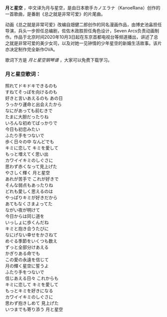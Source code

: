 

**月と星空** ，中文译为月与星空，是由日本歌手カノエラナ（KanoeRana）创作的一首歌曲，是番剧《总之就是非常可爱》的片尾曲。

动画《总之就是非常可爱》改编自畑健二郎创作的同名漫画作品，由博史池畠担任导演，兵头一步担任总编剧，佐佐木政胜担任角色设计，Seven
Arcs负责动画制作。作品于北京时间2020年10月3日起在东京首都电视台等频道播出，讲述了总之就是非常可爱的美少女司，以及对她一见钟情的少年星空的新婚生活故事。该片亦决定制作完全新作OVA。

歌词下方是 _月と星空钢琴谱_ ，大家可以免费下载学习。

### 月と星空歌词：

照れてドキドキできるのも  
すねてそっぽを向けるのも  
好きと言いあえるのも あの日  
うっかり運命と出会えたから  
なにがあっても前むきで  
たまに大胆だったりね  
いろんな初めてばっかりで  
今日も初恋みたい  
ふたり手をつないで  
歩く日々の中 なんどでも  
キミに恋して キミを愛して  
もっと増えてく思い出  
カワイイキミのしぐさに  
思わず赤くなって見上げた  
やさしく輝く 月と星空  
あれが苦手で これが好きで  
そんな弱点もあったりね  
どれも愛しく思えるのは  
やっぱりキミが好きだから  
あてもなくさまよってた  
ながい夜が明けて  
今日からは同じ道を  
いっしょに歩くんだね  
キミと抱き合うたびに  
なにげない幸せをかさねて  
めぐる季節をいくつも数え  
ずっと全部分けあえる  
かぎりある命でも  
この愛の永遠を信じて  
月の輝く星空に誓うよ  
ふたり手をつないで  
信じあえる日々 これからも  
キミに恋して キミを愛して  
もっとキミを好きになる  
カワイイキミのしぐさに  
思わず抱きしめて 見上げた  
いつまでも寄り添う 月と星空

